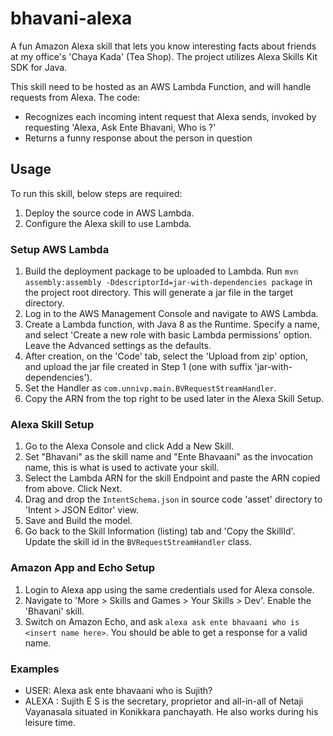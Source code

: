 # bhavani-alexa
A fun Amazon Alexa skill that lets you know interesting facts about friends at my office's 'Chaya Kada' (Tea Shop). The project utilizes Alexa Skills Kit SDK for Java.

This skill need to be hosted as an AWS Lambda Function, and will handle requests from Alexa. The code:
 - Recognizes each incoming intent request that Alexa sends, invoked by requesting 'Alexa, Ask Ente Bhavani, Who is <name>?'
 - Returns a funny response about the person in question
  
## Usage
To run this skill, below steps are required:
  1. Deploy the source code in AWS Lambda.
  2. Configure the Alexa skill to use Lambda.

### Setup AWS Lambda
  1. Build the deployment package to be uploaded to Lambda. Run `mvn assembly:assembly -DdescriptorId=jar-with-dependencies package` in the project root directory. This will generate a jar file in the target directory.
  2. Log in to the AWS Management Console and navigate to AWS Lambda.
  3. Create a Lambda function, with Java 8 as the Runtime. Specify a name, and select 'Create a new role with basic Lambda permissions' option. Leave the Advanced settings as the defaults.
  4. After creation, on the 'Code' tab, select the 'Upload from zip' option, and upload the jar file created in Step 1 (one with suffix 'jar-with-dependencies').
  5. Set the Handler as `com.unnivp.main.BVRequestStreamHandler`.
  6. Copy the ARN from the top right to be used later in the Alexa Skill Setup.
  
### Alexa Skill Setup
  1. Go to the Alexa Console and click Add a New Skill.
  2. Set "Bhavani" as the skill name and "Ente Bhavaani" as the invocation name, this is what is used to activate your skill. 
  3. Select the Lambda ARN for the skill Endpoint and paste the ARN copied from above. Click Next.
  4. Drag and drop the `IntentSchema.json` in source code 'asset' directory to 'Intent > JSON Editor' view.
  5. Save and Build the model.
  6. Go back to the Skill Information (listing) tab and 'Copy the SkillId'. Update the skill id in the `BVRequestStreamHandler` class.

### Amazon App and Echo Setup
  1. Login to Alexa app using the same credentials used for Alexa console.
  2. Navigate to 'More > Skills and Games > Your Skills > Dev'. Enable the 'Bhavani' skill.
  3. Switch on Amazon Echo, and ask `alexa ask ente bhavaani who is <insert name here>`. You should be able to get a response for a valid name.

### Examples
 - USER: Alexa ask ente bhavaani who is Sujith?
 - ALEXA : Sujith E S is the secretary, proprietor and all-in-all of Netaji Vayanasala situated in Konikkara panchayath. He also works during his leisure time.
